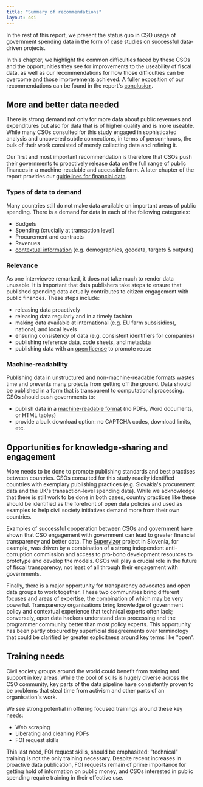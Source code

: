 ```yaml
---
title: "Summary of recommendations"
layout: osi
---
```


In the rest of this report, we present the status quo in CSO usage of government spending data in the form of case studies on successful data-driven projects.

In this chapter, we highlight the common difficulties faced by these CSOs and the opportunities they see for improvements to the useability of fiscal data, as well as our recommendations for how those difficulties can be overcome and those improvements achieved. A fuller exposition of our recommendations can be found in the report's [conclusion](../conclusions/).

## More and better data needed

There is strong demand not only for more data about public revenues and expenditures but also for data that is of higher quality and is more useable. While many CSOs consulted for this study engaged in sophisticated analysis and uncovered subtle connections, in terms of person-hours, the bulk of their work consisted of merely collecting data and refining it.

Our first and most important recommendation is therefore that CSOs push their governments to proactively release data on the full range of public finances in a machine-readable and accessible form. A later chapter of the report provides our [guidelines for financial data](../appendix/open-budgets-open-data/).

### Types of data to demand

Many countries still do not make data available on important areas of public spending. There is a demand for data in each of the following categories:

* Budgets
* Spending (crucially at transaction level)
* Procurement and contracts
* Revenues
* [contextual information](../appendix/other-handy-datasets/) (e.g. demographics, geodata, targets &amp; outputs)

### Relevance

As one interviewee remarked, it does not take much to render data unusable. It is important that data publishers take steps to ensure that published spending data actually contributes to citizen engagement with public finances. These steps include:

* releasing data proactively
* releasing data regularly and in a timely fashion 
* making data available at international (e.g. EU farm subsisidies), national, and local levels
* ensuring consistency of data (e.g. consistent identifiers for companies)
* publishing reference data, code sheets, and metadata
* publishing data with an [open license](http://opendefinition.org/licenses/) to promote reuse

### Machine-readability

Publishing data in unstructured and non-machine-readable formats wastes time and prevents many projects from getting off the ground. Data should be published in a form that is transparent to computational processing. CSOs should push governments to:

* publish data in a [machine-readable format](../appendix/machinreadfaq) (no PDFs, Word documents, or HTML tables)
* provide a bulk download option: no CAPTCHA codes, download limits, etc.


## Opportunities for knowledge-sharing and engagement

More needs to be done to promote publishing standards and best practises between countries. CSOs consulted for this study readily identified countries with exemplary publishing practices (e.g. Slovakia's procurement data and the UK's transaction-level spending data). While we acknowledge that there is still work to be done in both cases, country practices like these should be identified as the forefront of open data policies and used as examples to help civil society initiatives demand more from their own countries.

Examples of successful cooperation between CSOs and government have shown that CSO engagement with government can lead to greater financial transparency and better data. The [Supervizor](https://www.kpk-rs.si/en/project-transparency/supervizor-73) project in Slovenia, for example, was driven by a combination of a strong independent anti-corruption commission and access to pro-bono development resources to prototype and develop the models. CSOs will play a crucial role in the future of fiscal transparency, not least of all through their engagement with governments.

Finally, there is a major opportunity for transparency advocates and open data groups to work together. These two communities bring different focuses and areas of expertise, the combination of which may be very powerful. Transparency organisations bring knowledge of government policy and contextual experience that technical experts often lack; conversely, open data hackers understand data processing and the programmer community better than most policy experts. This opportunity has been partly obscured by superficial disagreements over terminology that could be clarified by greater explicitness around key terms like "open".


## Training needs

Civil society groups around the world could benefit from training and support in key areas. While the pool of skills is hugely diverse across the CSO community, key parts of the data pipeline have consistently proven to be problems that steal time from activism and other parts of an organisation's work.

We see strong potential in offering focused trainings around these key needs:

* Web scraping
* Liberating and cleaning PDFs
* FOI request skills

This last need, FOI request skills, should be emphasized: "technical" training is not the only training necessary. Despite recent increases in proactive data publication, FOI requests remain of prime importance for getting hold of information on public money, and CSOs interested in public spending require training in their effective use.